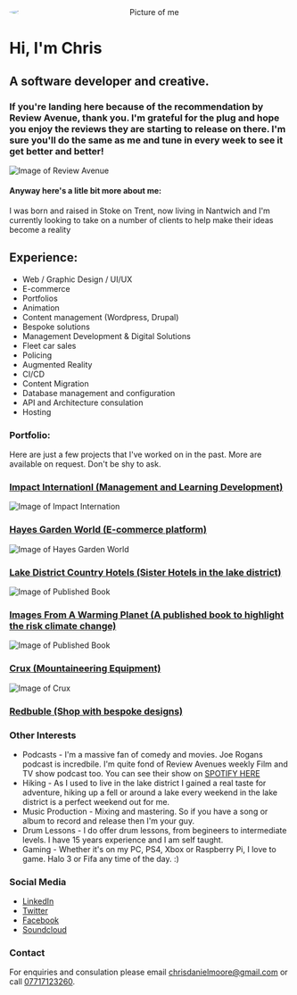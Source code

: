 <img src="https://cwiggo.github.io/nebule/portfolio/me.jpg" style="border-radius:50%; display: block; text-align:center; margin: 0 auto;" alt="Picture of me" />

# Hi, I'm Chris

## A software developer and creative. 

### If you're landing here because of the recommendation by Review Avenue, thank you. I'm grateful for the plug and hope you enjoy the reviews they are starting to release on there. I'm sure you'll do the same as me and tune in every week to see it get better and better! 

![Image of Review Avenue](https://cwiggo.github.io/nebule/portfolio/reviewavenue.jpg)

#### Anyway here's a litle bit more about me: 

I was born and raised in Stoke on Trent, now living in Nantwich and I'm currently looking to take on a number of clients to help make their ideas become a reality

## Experience:

* Web / Graphic Design / UI/UX
* E-commerce
* Portfolios
* Animation
* Content management (Wordpress, Drupal)
* Bespoke solutions
* Management Development & Digital Solutions
* Fleet car sales
* Policing
* Augmented Reality
* CI/CD
* Content Migration
* Database management and configuration
* API and Architecture consulation
* Hosting

### Portfolio:

Here are just a few projects that I've worked on in the past. More are available on request. Don't be shy to ask.

### [Impact Internationl (Management and Learning Development)](https://www.impactinternational.com/)
![Image of Impact Internation](https://cwiggo.github.io/nebule/portfolio/impact.JPG)
### [Hayes Garden World (E-commerce platform)](https://www.hayesgardenworld.co.uk/)
![Image of Hayes Garden World](https://cwiggo.github.io/nebule/portfolio/hayes.JPG)
### [Lake District Country Hotels (Sister Hotels in the lake district)](https://www.lakedistrictcountryhotels.co.uk/)
![Image of Published Book](https://cwiggo.github.io/nebule/portfolio/lakes.JPG)
### [Images From A Warming Planet (A published book to highlight the risk climate change)](https://www.imagesfromawarmingplanet.net/)
![Image of Published Book](https://cwiggo.github.io/nebule/portfolio/imagesfrom.JPG)
### [Crux (Mountaineering Equipment)](https://www.crux.uk.com/)
![Image of Crux](https://cwiggo.github.io/nebule/portfolio/crux.JPG)
### [Redbuble (Shop with bespoke designs)](https://www.redbubble.com/people/cwiggo/shop)

### Other Interests

* Podcasts - I'm a massive fan of comedy and movies. Joe Rogans podcast is incredbile. I'm quite fond of Review Avenues weekly Film and TV show podcast too. You can see their show on [SPOTIFY HERE](https://open.spotify.com/show/4aeIPLI2P3aN5GHV6QMJfx?si=bv3NAny9TpGsOgpetbMGLw)
* Hiking - As I used to live in the lake district I gained a real taste for adventure, hiking up a fell or around a lake every weekend in the lake district is a perfect weekend out for me.
* Music Production - Mixing and mastering. So if you have a song or album to record and release then I'm your guy.
* Drum Lessons - I do offer drum lessons, from begineers to intermediate levels. I have 15 years experience and I am self taught.
* Gaming - Whether it's on my PC, PS4, Xbox or Raspberry Pi, I love to game. Halo 3 or Fifa any time of the day. :)

### Social Media

* [LinkedIn](https://www.linkedin.com/in/cwiggo/)
* [Twitter](https://twitter.com/cwiggo)
* [Facebook](https://www.facebook.com/ChrisCogger)
* [Soundcloud](https://www.facebook.com/cdmoore)

### Contact

For enquiries and consulation please email [chrisdanielmoore@gmail.com](mailto:chrisdanielmoore@gmail.com) or call [07717123260](tel:07717123260).
